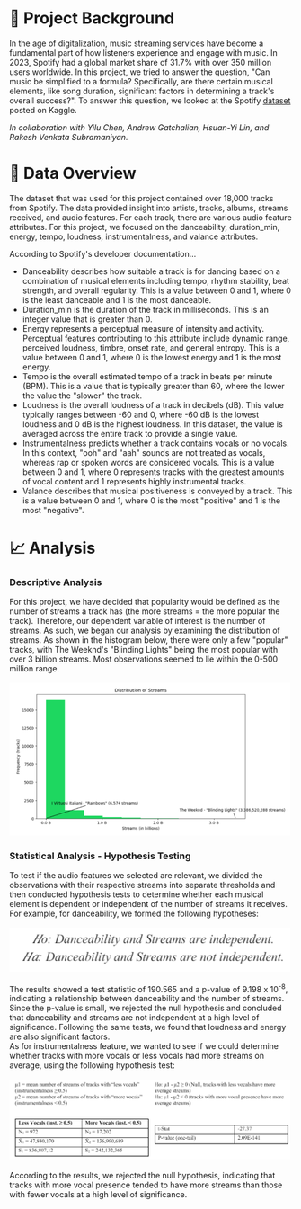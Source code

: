 # 📌 Project Background  
In the age of digitalization, music streaming services have become a fundamental part of how listeners experience and engage with music. In 2023, Spotify had a global market share of 31.7% with over 350 million users worldwide. In this project, we tried to answer the question, "Can music be simplified to a formula? Specifically, are there certain musical elements, like song duration, significant factors in determining a track's overall success?". To answer this question, we looked at the Spotify [dataset](https://www.kaggle.com/datasets/sanjanchaudhari/spotify-dataset) posted on Kaggle.  

<i>In collaboration with Yilu Chen, Andrew Gatchalian, Hsuan-Yi Lin, and Rakesh Venkata Subramaniyan.</i>  

# 🎵 Data Overview  
The dataset that was used for this project contained over 18,000 tracks from Spotify. The data provided insight into artists, tracks, albums, streams received, and audio features. For each track, there are various audio feature attributes. For this project, we focused on the danceability, duration_min, energy, tempo, loudness, instrumentalness, and valance attributes.  

According to Spotify's developer documentation...    
- Danceability describes how suitable a track is for dancing based on a combination of musical elements including tempo, rhythm stability, beat strength, and overall regularity. This is a value between 0 and 1, where 0 is the least danceable and 1 is the most danceable.
- Duration_min is the duration of the track in milliseconds. This is an integer value that is greater than 0.
- Energy represents a perceptual measure of intensity and activity. Perceptual features contributing to this attribute include dynamic range, perceived loudness, timbre, onset rate, and general entropy. This is a value between 0 and 1, where 0 is the lowest energy and 1 is the most energy.
- Tempo is the overall estimated tempo of a track in beats per minute (BPM). This is a value that is typically greater than 60, where the lower the value the "slower" the track.  
- Loudness is the overall loudness of a track in decibels (dB). This value typically ranges between -60 and 0, where -60 dB is the lowest loudness and 0 dB is the highest loudness. In this dataset, the value is averaged across the entire track to provide a single value.
- Instrumentalness predicts whether a track contains vocals or no vocals. In this context, "ooh" and "aah" sounds are not treated as vocals, whereas rap or spoken words are considered vocals. This is a value between 0 and 1, where 0 represents tracks with the greatest amounts of vocal content and 1 represents highly instrumental tracks.
- Valance describes that musical positiveness is conveyed by a track. This is a value between 0 and 1, where 0 is the most "positive" and 1 is the most "negative".         

# 📈 Analysis  
### Descriptive Analysis  
For this project, we have decided that popularity would be defined as the number of streams a track has (the more streams = the more popular the track). Therefore, our dependent variable of interest is the number of streams. As such, we began our analysis by examining the distribution of streams. As shown in the histogram below, there were only a few "popular" tracks, with The Weeknd's "Blinding Lights" being the most popular with over 3 billion streams. Most observations seemed to lie within the 0-500 million range.   
   <br>
      <img src="Images/img-01.png" width="500">
   <br>  

### Statistical Analysis - Hypothesis Testing  
To test if the audio features we selected are relevant, we divided the observations with their respective streams into separate thresholds and then conducted hypothesis tests to determine whether each musical element is dependent or independent of the number of streams it receives. For example, for danceability, we formed the following hypotheses:  
   <br>
      <img src="Images/img-02.png" width="500">
   <br>  
The results showed a test statistic of 190.565 and a p-value of 9.198 x 10<sup>-8</sup>, indicating a relationship between danceability and the number of streams. Since the p-value is small, we rejected the null hypothesis and concluded that danceability and streams are not independent at a high level of significance. Following the same tests, we found that loudness and energy are also significant factors.  
As for instrumentalness feature, we wanted to see if we could determine whether tracks with more vocals or less vocals had more streams on average, using the following hypothesis test:  
   <br>
      <img src="Images/img-03.png" width="500">
   <br>  
According to the results, we rejected the null hypothesis, indicating that tracks with more vocal presence tended to have more streams than those with fewer vocals at a high level of significance.  

